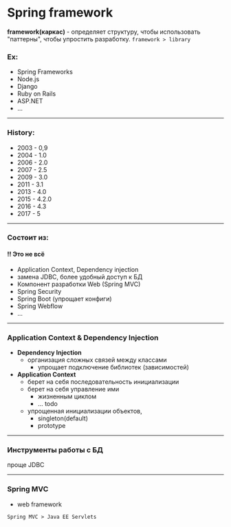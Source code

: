 # Spring framework

**framework(каркас)** - определяет структуру, чтобы использовать "паттерны", чтобы упростить разработку.
`framework > library`

### Ex:

* Spring Frameworks
* Node.js
* Django
* Ruby on Rails
* ASP.NET
* ...

---

### History:

* 2003 - 0,9 
* 2004 - 1.0 
* 2006 - 2.0
* 2007 - 2.5
* 2009 - 3.0
* 2011 - 3.1
* 2013 - 4.0
* 2015 - 4.2.0
* 2016 - 4.3
* 2017 - 5

---

### Состоит из:

#### !! Это не всё

* Application Context, Dependency injection
* замена JDBC, более удобный доступ к БД
* Компонент разработки Web (Spring MVC)
* Spring Security 
* Spring Boot (упрощает конфиги)
* Spring Webflow
* ...

---

### Application Context & Dependency Injection

* **Dependency Injection**
  * организация сложных связей между классами
    * упрощает подключение библиотек (зависимостей) 
* **Application Context**
  * берет на себя последовательность инициализации
  * берет на себя управление ими
    * жизненным циклом
    * ... todo
  * упрощенная инициализации объектов,
    * singleton(default)
    * prototype
 
---

### Инструменты работы с БД

проще JDBC

---

### Spring MVC

* web framework

`Spring MVC > Java EE Servlets`

